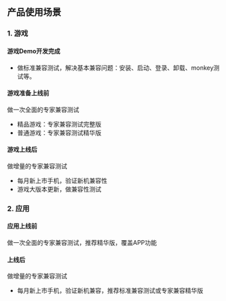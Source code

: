 ## 产品使用场景
### 1. 游戏
#### 游戏Demo开发完成  

- 做标准兼容测试，解决基本兼容问题：安装、启动、登录、卸载、monkey测试等。

#### 游戏准备上线前
做一次全面的专家兼容测试  

- 精品游戏：专家兼容测试完整版  
- 普通游戏：专家兼容测试精华版

#### 游戏上线后
做增量的专家兼容测试

- 每月新上市手机，验证新机兼容性
- 游戏大版本更新，做兼容性测试


### 2. 应用
#### 应用上线前
做一次全面的专家兼容测试，推荐精华版，覆盖APP功能

#### 上线后
做增量的专家兼容测试


- 每月新上市手机，验证新机兼容，推荐标准兼容测试或专家兼容精华版